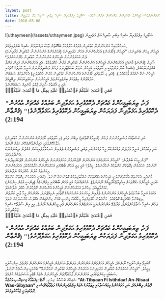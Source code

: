 ```yaml
---
layout: post
title: ކާފަރުން މުސްލިމުންގެ ކުޑަކުދިންނާ އަންހެނުން މަރާނަމަ (ބަދަލުގައި) އަހަރެމެންނަށްވެސް އެމީހުންގެ ކުޑަކުދިންނާ އަންހެނުން މެރުން ހުއްދަ- ސަޢޫދީގެ ޢިލްމުވެރިޔާ ޝެއިޚް އިބްނި ޞާލިޙް އަލް އުތެއިމީން
date: 2018-05-08
---
```

<span>
![uthaymeen](/assets/uthaymeen.jpeg)
 ސަޢޫދީގެ ޢިލްމުވެރިޔާ ޝެއިޚް އިބްނި ޞާލިޙް އަލް އުތެއިމީން
 </span>
<br/>
<br/>
ހަނގުރާމައިގާ އަންހެނުންނާ ކުޑަކުދިން މެރުމުގެ ޙަރާމްކަމާ ބެހޭގޮތުން ވާހަކަ ދައްކަވަމުން ޝެއިޚް ބުނެފައިވެއެވެ.
<br/>
އެމީހުން މިހެން ބުނެފިނަމަ: "އެމީހުން (ކާފަރުން) އަހަރުމެންނަށް އެހެން ހަދައިފިނަމަ (އަހަރެމެންގެ އަންހެނުންނާ ކުޑަކުދިން މަރާފިނަމަ) ދެން އަހަރެމެންނަށް އެމީހުންގެ އަންހެނުންނާ ކުޑަކުދިން މެރޭނެހެއްޔެވެ؟
<br/>
ޟާހިރު (ފެންނަ) މާނައަކީ އަހަރެމެންނަށް އެމީހުންގެ އަންހެނުންނާ ކުޑަކުދިން މެރުން ހުއްދަވުމެވެ. އެއީ އަހަރެމެންނަށް އެއިން މަންފާ ގެއްލުނުކަމަކުއެވެ. (ޝެއިޚް ބުނާ މަންފާއަކީ މި ޙާލަތުގައި އެމީހުން ނުމަރާ ބަހައްޓާފިނަމަ ފަހުން މުސްލިމުންނަށް ޣަނީމާ މުދަލުގެ ގޮތުގައި އެމީހުން ނެގޭ ނެގުމުގެ ވާހަކައެވެ.). (އަދި މި ޙާލަތުގައި ކާފަރުންގެ އަންހެނުންނާ ކުޑަކުދިން މެރުން ހުއްދަވަނީ) އެކަންތަކުގެ ސަބަބުން އަދުއްވުންގެ ހިތްތަކަށް ބިރުވެތިކަންވަދެ އެމީހުންނަށް ނިކަމެތިކަމަކަން ލިބޭތީއެވެ. 
<br/>
އެއީ މި އާޔަތުގެ ޟާހިރު ޖުމްލަ މާނައިގެ ސަބަބުންނެވެ.
<div class="arabic">
فَمَنِ ٱعْتَدَىٰ عَلَيْكُمْ فَٱعْتَدُوا۟ عَلَيْهِ بِمِثْلِ مَا ٱعْتَدَىٰ عَلَيْكُمْۚ
</div>
<p style="font-family: thaana; font-weight:bold; font-size: 22px;">
"ފަހެ، ތިޔަބައިމީހުންގެ މައްޗަށް ދެކޮޅުވެރިވެ ޙަމަލާދިން ބަޔެއްގެ މައްޗަށް އެއުރެން ދެކޮޅުވެރިވެ ޙަމަލާދިން ފަދަޔަކުން ތިޔަބައިމީހުން ދެކޮޅުވެރިވެ ޙަމަލާދޭށެވެ!" (ޤުރްޢާން 2:194)
</p>
<br/>
އަދި ގަސްތާއެކު މުސްލިމުންނަށް ފަހުން (ޣަނީމާގެ ގޮތުގައި) ލިބޭނެ ތަކެތި (މި ޙާލަތުގައި ކާފަރުންގެ އަންހެނުންނާ ކުޑަކުދިން) ހަލާކުކޮށްލުމަކީ ހައިރާންވާންޖެހޭނެ ކަމެއް ނޫނެވެ. 
<br/>
އަދި މިކަމާހުރެ، ޣަނީމާ މުދަލުން ވައްކަންކުރާ މީހާ ވައްކަންކުރި ތަކެތި، މުސްލިމުންގެ ތެރެއިން ހަނގުރާމަވެރިއަކަށް ގެއްލުން ލިބުނެއްކަމަކު އަންދާލެވެއެވެ.
<br/>
ދެން މީހަކު ބުނެފާނެ: "އެމީހުން އަހަރެމެންގެ އަންހެނުން ރޭޕުކުރުމުން އަހަރެމެންނަށް އެމީހުންގެ އަންހެނުން ރޭޕުކުރެވިދާނެ؟"
<br/>
ނޫނެކެވެ. އަހަރެމެން މިގޮތަކަށް ކަންތަކެއް ނުކުރާނަމެވެ. ކީއްވެ؟ އެއީ މިއީ އެހެން ބާބެއްގައި އަހަރެމެންނަށް ޙަރާމްކަމެކެވެ. އަހަރެމެންނަށް މިކަންތައް ކުރުން ހުއްދައެއް ނުވާނެއެވެ. 
<br/>
މާނައަކީ، އެކަންތައް ޙަރާމްވެގެންވަނީ އެމީހުންގެ ޙައްޤުތަކަށް ރައްކާތެރިވުމުގެ ގޮތުންނެއް ނޫނެވެ. (ޔަޢުނީ އަހަރެމެން މިގޮތަށް ކަންތައް ކުރަނީ އެމީހުންގެ ޙައްޤުތަކަށް އިޙުތިރާމްކުރާތީއެއް ނޫނެނެވެ). އެހެނެއްކަމަކު އެއީ އެހެން ބާބެއްގައި ހިމެނޭކަމެއް (ޖިންސީ ގުޅުން ހިންގުން) ކަމަށްވާތީއެވެ. މިހެންވެ އަހަރެމެންނަށް އެމީހުންގެ އަންހެނުން ރޭޕުކުރުން ހުއްދަ ނުވާނެއެވެ.
<br/>
އެކަމަކު ޣަނީމާ ބަހާ ވަގުތު އެމީހުންގެ އަންހެނުންގެ ތެރެއިން މީހަކު އަޅު އަންހެނެއްގެ ގޮތުގައި ނެގިއްޖެނަމަ، އެއަންހެން މީހާ ވާނީ ކަނާތުން ލިބިގެންވާ އެއްޗެހީގެ ގޮތުގައެވެ. ކަނާއަތުން ހޯދައިފައިވާ މީހާއާއެކު ޖިންސީ ގުޅުން ހިންގައިގެން އެއްވެސް މައްސަލައެއް ނެތެވެ.
<br/>
ފަހުން ޝެއިޚާ ސުވާލުކުރެވުނެވެ. މަރާލެވޭ އަންހެނުންނަކީ އަހަރެމެންގެ އަންހެނުން މެރި މީހުންނެއް ނޫނެވެ. މިއީ އިން ސާފުތޯ؟ ޝެއިޚް ޖަވާބުދިނެވެ.
<div class="arabic">
فَمَنِ ٱعْتَدَىٰ عَلَيْكُمْ فَٱعْتَدُوا۟ عَلَيْهِ بِمِثْلِ مَا ٱعْتَدَىٰ عَلَيْكُمْۚ
</div>
<p style="font-family: thaana; font-weight:bold; font-size: 22px;">
"ފަހެ، ތިޔަބައިމީހުންގެ މައްޗަށް ދެކޮޅުވެރިވެ ޙަމަލާދިން ބަޔެއްގެ މައްޗަށް އެއުރެން ދެކޮޅުވެރިވެ ޙަމަލާދިން ފަދަޔަކުން ތިޔަބައިމީހުން ދެކޮޅުވެރިވެ ޙަމަލާދޭށެވެ!" (ޤުރްޢާން 2:194)
</p>
<br/>
ކޮބައިތޯ އިންސާފަކީ؟ ނޫނެކެވެ. އެމީހުން އަހަރެމެންގެ އަންހެނުން މަރަންޏާ އަހަރެމެން އެމީހުންގެ އަންހެނުން މެރުމެވެ. އިންސާފަކީ މިއީއެވެ. "އެމީހުން އަހަރެމެންގެ ކުޑަކުދިން މަރައިފިނަމަ އަހަރެމެން އެމީހުންގެ ކުޑަކުދިން ނުމަރާނަމޭ" ބުނުމަކީ އިންސާފެއް ނޫނެވެ. ސަބަބަކީ މިކަންތަކުގައި، އަހުރެންނަށް ފާހަގަވާގޮތުން އެމީހުންނަށް އެތައް ބޮޑެތި އަސަރުތަކެއް ކުރެއެވެ. 
<br/>
ޝެއިޚްގެ ބަސްކޮޅު ނިމުނީ.
<b/https://youtu.be/ZNAj_2ntdB8
ޝެއިޚްގެ ފަތުވާ އަޑުއަހާލުމަށް މި (https://youtu.be/ZNAj_2ntdB8)[ލިންކަށް ފިއްތާލައްވާ] އަދި ފުލް ފަތުވާއަށް ބުލޫޣު އަލްމަރިޔަމް ގެ ކިތާބު އަލް ޖިހާދުގެ  Bފަޅިން ތިންވަނަ ކެސެޓު އަޑުއައްސަވާލައްވާ. 
<br/>
ނޯޓު: މިފަތުވާގެ އިނގިރޭސި ތަރުޖަމާ “At-Tibyaan Fi Istihdaaf An-Nisaai Was-Sibyaan” ފޮތުން ލިބޭނެއެވެ. އަދި ހަމައެހެންމެ މިމައްސަލާގައި މިޒަމާނުގެ އެތައް ޢިލްމުވެރިންނެއްގެ ފަތުވާތައްވެސް މި ފޮތުގައިވަނީ ޖަމާކުރެވިފައެވެ.
